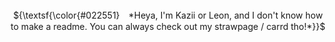 <p align="center">
     <br> ${\textsf{\color{#022551}　*Heya, I'm Kazii or Leon, and I don't know how to make a readme. You can always check out my strawpage / carrd tho!*}}$ 
 <br>
